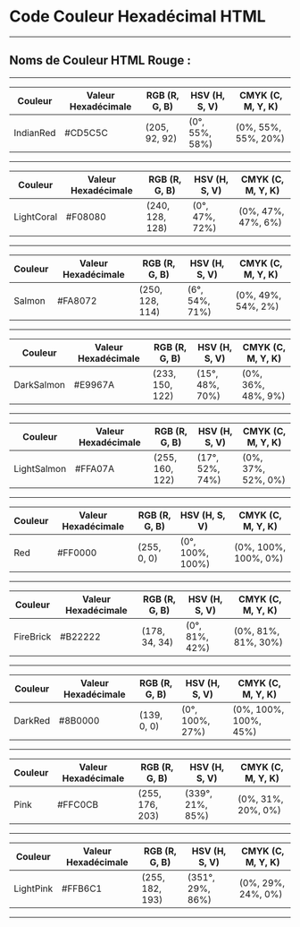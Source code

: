 # **Code Couleur Hexadécimal HTML**

---

## **Noms de Couleur HTML Rouge :**

---


| Couleur       | Valeur Hexadécimale | RGB (R, G, B)     | HSV (H, S, V)         | CMYK (C, M, Y, K)    |
|---------------|----------------------|-------------------|-----------------------|----------------------|
| IndianRed     | #CD5C5C              | (205, 92, 92)     | (0°, 55%, 58%)        | (0%, 55%, 55%, 20%)  |
---

| Couleur            | Valeur Hexadécimale | RGB (R, G, B)    | HSV (H, S, V)        | CMYK (C, M, Y, K)   |
|--------------------|----------------------|------------------|----------------------|---------------------|
| LightCoral         | #F08080              | (240, 128, 128)  | (0°, 47%, 72%)       | (0%, 47%, 47%, 6%)  |

---

| Couleur | Valeur Hexadécimale | RGB (R, G, B)     | HSV (H, S, V)       | CMYK (C, M, Y, K)   |
|---------|----------------------|-------------------|---------------------|---------------------|
| Salmon  | #FA8072              | (250, 128, 114)   | (6°, 54%, 71%)      | (0%, 49%, 54%, 2%)  |

---

| Couleur     | Valeur Hexadécimale | RGB (R, G, B)    | HSV (H, S, V)      | CMYK (C, M, Y, K)  |
|-------------|----------------------|------------------|--------------------|--------------------|
| DarkSalmon  | #E9967A              | (233, 150, 122)  | (15°, 48%, 70%)    | (0%, 36%, 48%, 9%) |

---

| Couleur      | Valeur Hexadécimale | RGB (R, G, B)    | HSV (H, S, V)      | CMYK (C, M, Y, K)  |
|--------------|----------------------|------------------|--------------------|--------------------|
| LightSalmon  | #FFA07A              | (255, 160, 122)  | (17°, 52%, 74%)    | (0%, 37%, 52%, 0%) |

---

| Couleur | Valeur Hexadécimale | RGB (R, G, B)    | HSV (H, S, V)      | CMYK (C, M, Y, K)  |
|---------|----------------------|------------------|--------------------|--------------------|
| Red     | #FF0000              | (255, 0, 0)      | (0°, 100%, 100%)   | (0%, 100%, 100%, 0%)|

---

| Couleur   | Valeur Hexadécimale | RGB (R, G, B)    | HSV (H, S, V)      | CMYK (C, M, Y, K)  |
|-----------|----------------------|------------------|--------------------|--------------------|
| FireBrick | #B22222              | (178, 34, 34)    | (0°, 81%, 42%)     | (0%, 81%, 81%, 30%)|

---

| Couleur | Valeur Hexadécimale | RGB (R, G, B)    | HSV (H, S, V)      | CMYK (C, M, Y, K)  |
|---------|----------------------|------------------|--------------------|--------------------|
| DarkRed | #8B0000              | (139, 0, 0)      | (0°, 100%, 27%)    | (0%, 100%, 100%, 45%)|

---

| Couleur | Valeur Hexadécimale | RGB (R, G, B)    | HSV (H, S, V)       | CMYK (C, M, Y, K)  |
|---------|----------------------|------------------|---------------------|--------------------|
| Pink    | #FFC0CB              | (255, 176, 203)  | (339°, 21%, 85%)    | (0%, 31%, 20%, 0%) |

---

| Couleur    | Valeur Hexadécimale | RGB (R, G, B)    | HSV (H, S, V)       | CMYK (C, M, Y, K)  |
|------------|----------------------|------------------|---------------------|--------------------|
| LightPink  | #FFB6C1              | (255, 182, 193)  | (351°, 29%, 86%)    | (0%, 29%, 24%, 0%) |

---

